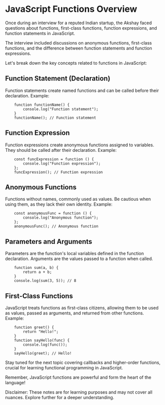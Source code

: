 # JavaScript Functions Overview

Once during an interview for a reputed Indian startup, the Akshay faced questions about functions, first-class functions, function expressions, and function statements in JavaScript.

The interview included discussions on anonymous functions, first-class functions, and the difference between function statements and function expressions.

Let's break down the key concepts related to functions in JavaScript:

## Function Statement (Declaration)

Function statements create named functions and can be called before their declaration. Example:

        function functionName() {                 
            console.log("Function statement");             
        }             
        functionName(); // Function statement
        

## Function Expression

Function expressions create anonymous functions assigned to variables. They should be called after their declaration. Example:

        const funcExpression = function () {                 
            console.log("Function expression");             
        };             
        funcExpression(); // Function expression

## Anonymous Functions

Functions without names, commonly used as values. Be cautious when using them, as they lack their own identity. Example:

        const anonymousFunc = function () {                 
            console.log("Anonymous function");             
        };             
        anonymousFunc(); // Anonymous function

## Parameters and Arguments

Parameters are the function's local variables defined in the function declaration. Arguments are the values passed to a function when called.

        function sum(a, b) {                 
            return a + b;             
        }            
        console.log(sum(3, 5)); // 8

## First-Class Functions

JavaScript treats functions as first-class citizens, allowing them to be used as values, passed as arguments, and returned from other functions. Example:

        function greet() {                 
            return "Hello!";             
        }              
        function sayHello(func) {                 
            console.log(func());             
        }              
        sayHello(greet); // Hello!

Stay tuned for the next topic covering callbacks and higher-order functions, crucial for learning functional programming in JavaScript.

Remember, JavaScript functions are powerful and form the heart of the language!

Disclaimer: These notes are for learning purposes and may not cover all nuances. Explore further for a deeper understanding.
